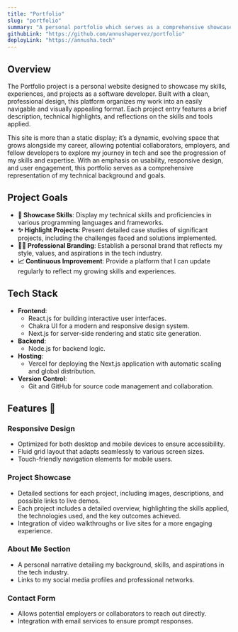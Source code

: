 ```yaml
---
title: "Portfolio"
slug: "portfolio"
summary: "A personal portfolio which serves as a comprehensive showcase of my skills, experiences, and projects."
githubLink: "https://github.com/annushapervez/portfolio"
deployLink: "https://annusha.tech"
---
```


## Overview
The Portfolio project is a personal website designed to showcase my skills, experiences, and projects as a software developer. Built with a clean, professional design, this platform organizes my work into an easily navigable and visually appealing format. Each project entry features a brief description, technical highlights, and reflections on the skills and tools applied.

This site is more than a static display; it’s a dynamic, evolving space that grows alongside my career, allowing potential collaborators, employers, and fellow developers to explore my journey in tech and see the progression of my skills and expertise. With an emphasis on usability, responsive design, and user engagement, this portfolio serves as a comprehensive representation of my technical background and goals.

## Project Goals
- **🎯 Showcase Skills**: Display my technical skills and proficiencies in various programming languages and frameworks.
- **✨ Highlight Projects**: Present detailed case studies of significant projects, including the challenges faced and solutions implemented.
- **🧑‍💼 Professional Branding**: Establish a personal brand that reflects my style, values, and aspirations in the tech industry.
- **📈 Continuous Improvement**: Provide a platform that I can update regularly to reflect my growing skills and experiences.

## Tech Stack
- **Frontend**: 
  - React.js for building interactive user interfaces.
  - Chakra UI for a modern and responsive design system.
  - Next.js for server-side rendering and static site generation.
- **Backend**: 
  - Node.js for backend logic.
- **Hosting**: 
  - Vercel for deploying the Next.js application with automatic scaling and global distribution.
- **Version Control**: 
  - Git and GitHub for source code management and collaboration.

## Features 🌟
### Responsive Design
- Optimized for both desktop and mobile devices to ensure accessibility.
- Fluid grid layout that adapts seamlessly to various screen sizes.
- Touch-friendly navigation elements for mobile users.

### Project Showcase
- Detailed sections for each project, including images, descriptions, and possible links to live demos.
- Each project includes a detailed overview, highlighting the skills applied, the technologies used, and the key outcomes achieved.
- Integration of video walkthroughs or live sites for a more engaging experience.

### About Me Section
- A personal narrative detailing my background, skills, and aspirations in the tech industry.
- Links to my social media profiles and professional networks.

### Contact Form
- Allows potential employers or collaborators to reach out directly.
- Integration with email services to ensure prompt responses.

